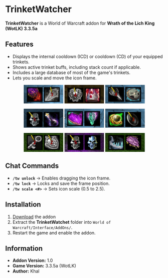 # TrinketWatcher

**TrinketWatcher** is a World of Warcraft addon for **Wrath of the Lich King (WotLK) 3.3.5a**  

## Features  
- Displays the internal cooldown (ICD) or cooldown (CD) of your equipped trinkets.
- Shows active trinket buffs, including stack count if applicable.
- Includes a large database of most of the game's trinkets.
- Lets you scale and move the icon frame.

<p align="center">
  <img src="https://raw.githubusercontent.com/KhalGH/TrinketWatcher-WotLK/refs/heads/assets/assets/Animation7.gif" width="25%">
  <img src="https://raw.githubusercontent.com/KhalGH/TrinketWatcher-WotLK/refs/heads/assets/assets/Animation2.gif" width="25%">
  <img src="https://raw.githubusercontent.com/KhalGH/TrinketWatcher-WotLK/refs/heads/assets/assets/Animation3.gif" width="25%">
</p>
<p align="center">
  <img src="https://raw.githubusercontent.com/KhalGH/TrinketWatcher-WotLK/refs/heads/assets/assets/Animation4.gif" width="25%">
  <img src="https://raw.githubusercontent.com/KhalGH/TrinketWatcher-WotLK/refs/heads/assets/assets/Animation6.gif" width="25%">
  <img src="https://raw.githubusercontent.com/KhalGH/TrinketWatcher-WotLK/refs/heads/assets/assets/Animation5.gif" width="25%">
</p>
<p align="center">
  <img src="https://raw.githubusercontent.com/KhalGH/TrinketWatcher-WotLK/refs/heads/assets/assets/Animation9.gif" width="25%">
  <img src="https://raw.githubusercontent.com/KhalGH/TrinketWatcher-WotLK/refs/heads/assets/assets/Animation1.gif" width="25%">
  <img src="https://raw.githubusercontent.com/KhalGH/TrinketWatcher-WotLK/refs/heads/assets/assets/Animation8.gif" width="25%">
</p>

## Chat Commands  
- **`/tw unlock`** → Enables dragging the icon frame.
- **`/tw lock`** → Locks and save the frame position.
- **`/tw scale <#>`** → Sets icon scale (0.5 to 2.5).  

## Installation  
1. [Download](https://github.com/KhalGH/TrinketWatcher-WotLK/releases/download/v1.0/TrinketWatcher-v1.0.zip) the addon
2. Extract the **TrinketWatchet** folder into `World of Warcraft/Interface/AddOns/`.  
3. Restart the game and enable the addon.  

## Information  
- **Addon Version:** 1.0  
- **Game Version:** 3.3.5a (WotLK)  
- **Author:** Khal  
